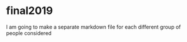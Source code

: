 # final2019 
I am going to make a separate markdown file for each different group of people considered
